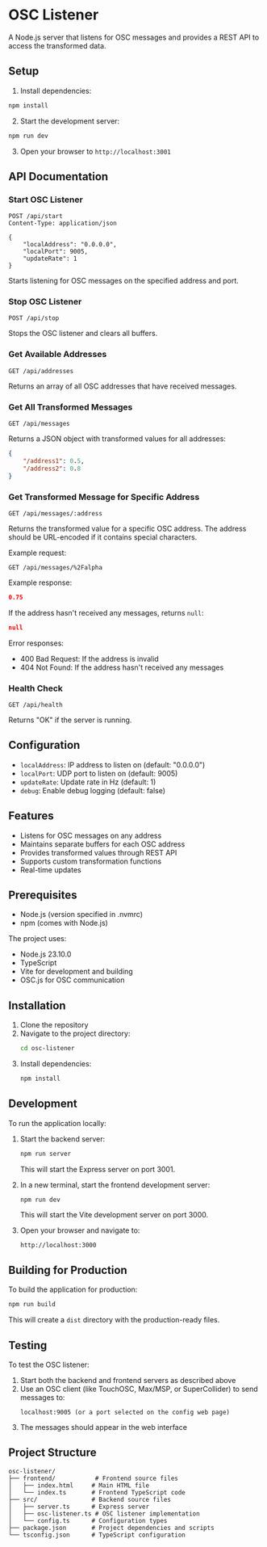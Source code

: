 # OSC Listener

A Node.js server that listens for OSC messages and provides a REST API to access the transformed data.

## Setup

1. Install dependencies:
```bash
npm install
```

2. Start the development server:
```bash
npm run dev
```

3. Open your browser to `http://localhost:3001`

## API Documentation

### Start OSC Listener
```http
POST /api/start
Content-Type: application/json

{
    "localAddress": "0.0.0.0",
    "localPort": 9005,
    "updateRate": 1
}
```

Starts listening for OSC messages on the specified address and port.

### Stop OSC Listener
```http
POST /api/stop
```

Stops the OSC listener and clears all buffers.

### Get Available Addresses
```http
GET /api/addresses
```

Returns an array of all OSC addresses that have received messages.

### Get All Transformed Messages
```http
GET /api/messages
```

Returns a JSON object with transformed values for all addresses:
```json
{
    "/address1": 0.5,
    "/address2": 0.8
}
```

### Get Transformed Message for Specific Address
```http
GET /api/messages/:address
```

Returns the transformed value for a specific OSC address. The address should be URL-encoded if it contains special characters.

Example request:
```http
GET /api/messages/%2Falpha
```

Example response:
```json
0.75
```

If the address hasn't received any messages, returns `null`:
```json
null
```

Error responses:
- 400 Bad Request: If the address is invalid
- 404 Not Found: If the address hasn't received any messages

### Health Check
```http
GET /api/health
```

Returns "OK" if the server is running.

## Configuration

- `localAddress`: IP address to listen on (default: "0.0.0.0")
- `localPort`: UDP port to listen on (default: 9005)
- `updateRate`: Update rate in Hz (default: 1)
- `debug`: Enable debug logging (default: false)

## Features

- Listens for OSC messages on any address
- Maintains separate buffers for each OSC address
- Provides transformed values through REST API
- Supports custom transformation functions
- Real-time updates

## Prerequisites

* Node.js (version specified in .nvmrc)
* npm (comes with Node.js)

The project uses:
- Node.js 23.10.0
- TypeScript
- Vite for development and building
- OSC.js for OSC communication

## Installation

1. Clone the repository
2. Navigate to the project directory:
   ```bash
   cd osc-listener
   ```
3. Install dependencies:
   ```bash
   npm install
   ```

## Development

To run the application locally:

1. Start the backend server:
   ```bash
   npm run server
   ```
   This will start the Express server on port 3001.

2. In a new terminal, start the frontend development server:
   ```bash
   npm run dev
   ```
   This will start the Vite development server on port 3000.

3. Open your browser and navigate to:
   ```
   http://localhost:3000
   ```

## Building for Production

To build the application for production:

```bash
npm run build
```

This will create a `dist` directory with the production-ready files.

## Testing

To test the OSC listener:

1. Start both the backend and frontend servers as described above
2. Use an OSC client (like TouchOSC, Max/MSP, or SuperCollider) to send messages to:
   ```
   localhost:9005 (or a port selected on the config web page)
   ```
3. The messages should appear in the web interface

## Project Structure

```
osc-listener/
├── frontend/           # Frontend source files
│   ├── index.html     # Main HTML file
│   └── index.ts       # Frontend TypeScript code
├── src/               # Backend source files
│   ├── server.ts      # Express server
│   ├── osc-listener.ts # OSC listener implementation
│   └── config.ts      # Configuration types
├── package.json       # Project dependencies and scripts
└── tsconfig.json      # TypeScript configuration
```
